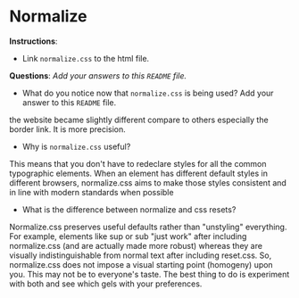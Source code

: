 # Normalize

**Instructions**: 
* Link `normalize.css` to the html file.

**Questions**: 
_Add your answers to this `README` file._

* What do you notice now that `normalize.css` is being used? Add your answer to this `README` file.

the website became slightly different compare to others especially the border link. It is more precision.

* Why is `normalize.css` useful? 

This means that you don't have to redeclare styles for all the common typographic elements. When an element has different default styles in different browsers, normalize.css aims to make those styles consistent and in line with modern standards when possible

* What is the difference between normalize and css resets? 

Normalize.css preserves useful defaults rather than "unstyling" everything. For example, elements like sup or sub "just work" after including normalize.css (and are actually made more robust) whereas they are visually indistinguishable from normal text after including reset.css. So, normalize.css does not impose a visual starting point (homogeny) upon you. This may not be to everyone's taste. The best thing to do is experiment with both and see which gels with your preferences.